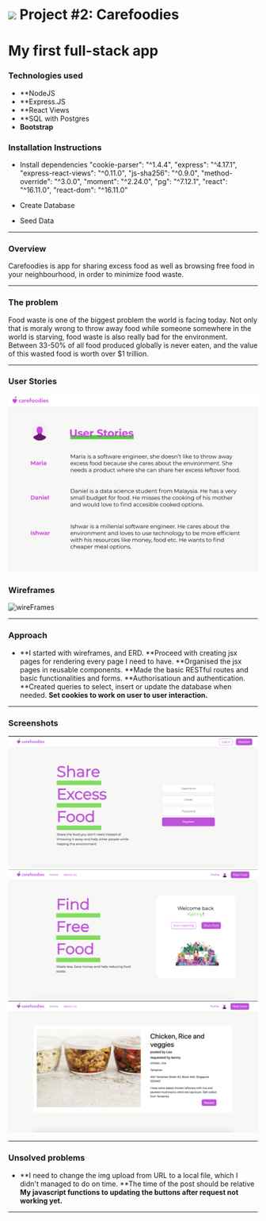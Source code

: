 # ![](https://ga-dash.s3.amazonaws.com/production/assets/logo-9f88ae6c9c3871690e33280fcf557f33.png) Project #2: Carefoodies

# My first full-stack app

### Technologies used

* **NodeJS
* **Express.JS
* **React Views
* **SQL with Postgres
* **Bootstrap**

### Installation Instructions

* Install dependencies
    "cookie-parser": "^1.4.4",
    "express": "^4.17.1",
    "express-react-views": "^0.11.0",
    "js-sha256": "^0.9.0",
    "method-override": "^3.0.0",
    "moment": "^2.24.0",
    "pg": "^7.12.1",
    "react": "^16.11.0",
    "react-dom": "^16.11.0"

* Create Database
* Seed Data
---

### Overview

Carefoodies is app for sharing excess food as well as browsing free food in your neighbourhood, in order to minimize food waste. 

---
### The problem

Food waste is one of the biggest problem the world is facing today. Not only that is moraly wrong to throw away food while someone somewhere in the world is starving, food waste is also really bad for the environment. Between 33-50% of all food produced globally is never eaten, and the value of this wasted food is worth over $1 trillion. 

---
### User Stories

![wireFrames](https://github.com/mau-dev/Carefoodies/blob/master/user-stories.png)


### Wireframes

![wireFrames](https://github.com/mau-dev/Carefoodies/blob/master/wireframes.png)

---

### Approach

* **I started with wireframes, and ERD.
 **Proceed with creating jsx pages for rendering every page I need to have.
 **Organised the jsx pages in reusable components.
 **Made the basic RESTful routes and basic functionalities and forms.
 **Authorisatioun and authentication. 
 **Created queries to select, insert or update the database when needed.
 **Set cookies to work on user to user interaction.**

---

### Screenshots

![wireFrames](https://github.com/mau-dev/Carefoodies/blob/master/landing-page.png)
![wireFrames](https://github.com/mau-dev/Carefoodies/blob/master/welcome-page.png)
![wireFrames](https://github.com/mau-dev/Carefoodies/blob/master/single-post.png)


---

### Unsolved problems

* **I need to change the img upload from URL to a local file, which I didn't managed to do on time.
**The time of the post should be relative
**My javascript functions to updating the buttons after request not working yet.**

---